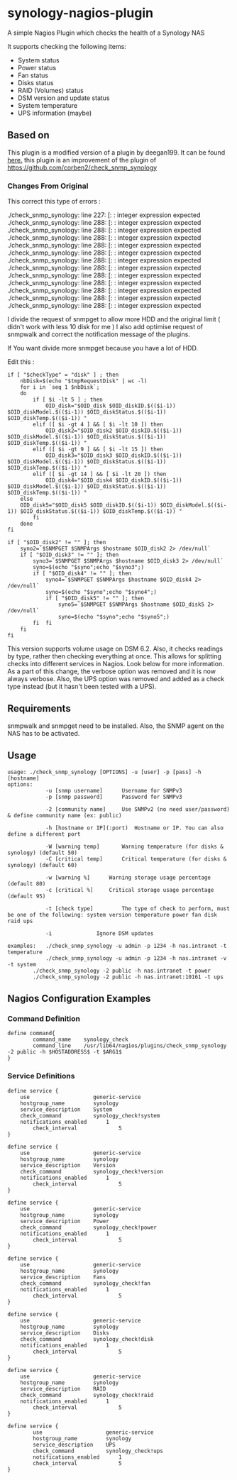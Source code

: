 # synology-nagios-plugin
A simple Nagios Plugin which checks the health of a Synology NAS

It supports checking the following items:
* System status
* Power status
* Fan status
* Disks status
* RAID (Volumes) status
* DSM version and update status
* System temperature
* UPS information (maybe)

## Based on
This plugin is a modified version of a plugin by deegan199. It can be found [here.](https://exchange.nagios.org/directory/Plugins/Network-and-Systems-Management/Others/Synology-status/details)
this plugin is an improvement of the plugin of  https://github.com/corben2/check_snmp_synology 

### Changes From Original
This correct this type of errors : 

./check_snmp_synology: line 227: [: : integer expression expected
./check_snmp_synology: line 288: [: : integer expression expected
./check_snmp_synology: line 288: [: : integer expression expected
./check_snmp_synology: line 288: [: : integer expression expected
./check_snmp_synology: line 288: [: : integer expression expected
./check_snmp_synology: line 288: [: : integer expression expected
./check_snmp_synology: line 288: [: : integer expression expected
./check_snmp_synology: line 288: [: : integer expression expected
./check_snmp_synology: line 288: [: : integer expression expected
./check_snmp_synology: line 288: [: : integer expression expected
./check_snmp_synology: line 288: [: : integer expression expected
./check_snmp_synology: line 288: [: : integer expression expected
./check_snmp_synology: line 288: [: : integer expression expected

I divide the request of snmpget to allow more HDD and the original limit ( didn't work with less 10 disk for me )
I also add optimise request of snmpwalk and correct the notification message of the plugins.

If You want divide more snmpget because you have a lot of HDD. 

Edit this : 

    if [ "$checkType" = "disk" ] ; then
        nbDisk=$(echo "$tmpRequestDisk" | wc -l)
        for i in `seq 1 $nbDisk`;
        do
            if [ $i -lt 5 ] ; then
                OID_disk="$OID_disk $OID_diskID.$(($i-1)) $OID_diskModel.$(($i-1)) $OID_diskStatus.$(($i-1)) $OID_diskTemp.$(($i-1)) "
            elif ([ $i -gt 4 ] && [ $i -lt 10 ]) then
                OID_disk2="$OID_disk2 $OID_diskID.$(($i-1)) $OID_diskModel.$(($i-1)) $OID_diskStatus.$(($i-1)) $OID_diskTemp.$(($i-1)) "
            elif ([ $i -gt 9 ] && [ $i -lt 15 ]) then
                OID_disk3="$OID_disk3 $OID_diskID.$(($i-1)) $OID_diskModel.$(($i-1)) $OID_diskStatus.$(($i-1)) $OID_diskTemp.$(($i-1)) "
            elif ([ $i -gt 14 ] && [ $i -lt 20 ]) then
                OID_disk4="$OID_disk4 $OID_diskID.$(($i-1)) $OID_diskModel.$(($i-1)) $OID_diskStatus.$(($i-1)) $OID_diskTemp.$(($i-1)) "
	    else
		OID_disk5="$OID_disk5 $OID_diskID.$(($i-1)) $OID_diskModel.$(($i-1)) $OID_diskStatus.$(($i-1)) $OID_diskTemp.$(($i-1)) "
            fi
        done
    fi
	
	if [ "$OID_disk2" != "" ]; then
        syno2=`$SNMPGET $SNMPArgs $hostname $OID_disk2 2> /dev/null`
		if [ "$OID_disk3" != "" ]; then
			syno3=`$SNMPGET $SNMPArgs $hostname $OID_disk3 2> /dev/null`
			syno=$(echo "$syno";echo "$syno3";)
			if [ "$OID_disk4" != "" ]; then
				syno4=`$SNMPGET $SNMPArgs $hostname $OID_disk4 2> /dev/null`
				syno=$(echo "$syno";echo "$syno4";)
				if [ "$OID_disk5" != "" ]; then
        	        syno5=`$SNMPGET $SNMPArgs $hostname $OID_disk5 2> /dev/null`
	                syno=$(echo "$syno";echo "$syno5";)
			fi	fi
		fi
    fi


This version supports volume usage on DSM 6.2. Also, it checks readings by type,
rather then checking everything at once. This allows for splitting checks into
different services in Nagios. Look below for more information. As a part of this
change, the verbose option was removed and it is now always verbose. Also, the
UPS option was removed and added as a check type instead (but it hasn't been tested with a UPS).


## Requirements
snmpwalk and snmpget need to be installed. Also, the SNMP agent on the NAS has to be activated.

## Usage
```
usage: ./check_snmp_synology [OPTIONS] -u [user] -p [pass] -h [hostname]
options:
            -u [snmp username]   	Username for SNMPv3
            -p [snmp password]   	Password for SNMPv3

            -2 [community name]	  	Use SNMPv2 (no need user/password) & define community name (ex: public)

            -h [hostname or IP](:port)	Hostname or IP. You can also define a different port

            -W [warning temp]		Warning temperature (for disks & synology) (default 50)
            -C [critical temp]		Critical temperature (for disks & synology) (default 60)

            -w [warning %]		Warning storage usage percentage (default 80)
            -c [critical %]		Critical storage usage percentage (default 95)

            -t [check type]	        The type of check to perform, must be one of the following: system version temperature power fan disk raid ups

            -i   			Ignore DSM updates

examples:	./check_snmp_synology -u admin -p 1234 -h nas.intranet -t temperature
	     	./check_snmp_synology -u admin -p 1234 -h nas.intranet -v -t system
		./check_snmp_synology -2 public -h nas.intranet -t power
		./check_snmp_synology -2 public -h nas.intranet:10161 -t ups
```

## Nagios Configuration Examples
### Command Definition
```
define command{
        command_name    synology_check
        command_line    /usr/lib64/nagios/plugins/check_snmp_synology -2 public -h $HOSTADDRESS$ -t $ARG1$
}
```

### Service Definitions
```
define service {
	use	                   generic-service
	hostgroup_name		   synology
	service_description	   System
	check_command		   synology_check!system
	notifications_enabled      1
        check_interval             5
}

define service {
	use	                   generic-service
	hostgroup_name		   synology
	service_description	   Version
	check_command		   synology_check!version
	notifications_enabled      1
        check_interval             5
}

define service {
	use	                   generic-service
	hostgroup_name		   synology
	service_description	   Power
	check_command		   synology_check!power
	notifications_enabled      1
        check_interval             5
}

define service {
	use	                   generic-service
	hostgroup_name		   synology
	service_description	   Fans
	check_command		   synology_check!fan
	notifications_enabled      1
        check_interval             5
}

define service {
	use	                   generic-service
	hostgroup_name		   synology
	service_description	   Disks
	check_command		   synology_check!disk
	notifications_enabled      1
        check_interval             5
}

define service {
	use	                   generic-service
	hostgroup_name		   synology
	service_description	   RAID
	check_command		   synology_check!raid
	notifications_enabled      1
        check_interval             5
}

define service {
        use	                   generic-service
        hostgroup_name		   synology
        service_description	   UPS
        check_command		   synology_check!ups
        notifications_enabled      1
        check_interval             5
}
```
